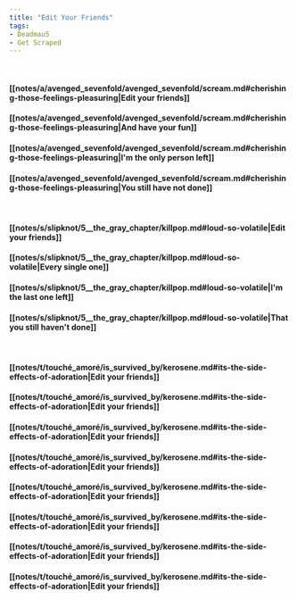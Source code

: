 ```yaml
---
title: "Edit Your Friends"
tags:
- Deadmau5
- Get Scraped
---
```

&nbsp;
#### [[notes/a/avenged_sevenfold/avenged_sevenfold/scream.md#cherishing-those-feelings-pleasuring|Edit your friends]]
#### [[notes/a/avenged_sevenfold/avenged_sevenfold/scream.md#cherishing-those-feelings-pleasuring|And have your fun]]
#### [[notes/a/avenged_sevenfold/avenged_sevenfold/scream.md#cherishing-those-feelings-pleasuring|I'm the only person left]]
#### [[notes/a/avenged_sevenfold/avenged_sevenfold/scream.md#cherishing-those-feelings-pleasuring|You still have not done]]
&nbsp;
#### [[notes/s/slipknot/5__the_gray_chapter/killpop.md#loud-so-volatile|Edit your friends]]
#### [[notes/s/slipknot/5__the_gray_chapter/killpop.md#loud-so-volatile|Every single one]]
#### [[notes/s/slipknot/5__the_gray_chapter/killpop.md#loud-so-volatile|I'm the last one left]]
#### [[notes/s/slipknot/5__the_gray_chapter/killpop.md#loud-so-volatile|That you still haven't done]]
&nbsp;
#### [[notes/t/touché_amoré/is_survived_by/kerosene.md#its-the-side-effects-of-adoration|Edit your friends]]
#### [[notes/t/touché_amoré/is_survived_by/kerosene.md#its-the-side-effects-of-adoration|Edit your friends]]
#### [[notes/t/touché_amoré/is_survived_by/kerosene.md#its-the-side-effects-of-adoration|Edit your friends]]
#### [[notes/t/touché_amoré/is_survived_by/kerosene.md#its-the-side-effects-of-adoration|Edit your friends]]
#### [[notes/t/touché_amoré/is_survived_by/kerosene.md#its-the-side-effects-of-adoration|Edit your friends]]
#### [[notes/t/touché_amoré/is_survived_by/kerosene.md#its-the-side-effects-of-adoration|Edit your friends]]
#### [[notes/t/touché_amoré/is_survived_by/kerosene.md#its-the-side-effects-of-adoration|Edit your friends]]
#### [[notes/t/touché_amoré/is_survived_by/kerosene.md#its-the-side-effects-of-adoration|Edit your friends]]
